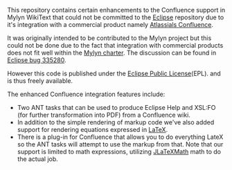 This repository contains certain enhancements to the Confluence support in Mylyn
WikiText that could not be committed to the [Eclipse](http://www.eclipse.org) 
repository due to it's integration with a commercial product namely 
[Atlassials Confluence](http://www.atlassian.com/software/confluence/). 

It was originally intended to be contributed to the Mylyn project but this could
not be done due to the fact that integration with commercial products does not 
fit well within the [Mylyn charter](http://wiki.eclipse.org/Mylyn/Charter). The
discussion can be found in [Eclipse bug 335280](https://bugs.eclipse.org/bugs/show_bug.cgi?id=335280).

However this code is published under the [Eclipse Public License](http://www.eclipse.org/legal/epl-v10.html)(EPL). 
and is thus freely available.

The enhanced Confluence integration features include:
 
* Two ANT tasks that can be used to produce Eclipse Help and XSL:FO (for further
  transformation into PDF) from a Confluence wiki. 
* In addition to the simple rendering of markup code we've also added support 
  for rendering equations expressed in [LaTeX](http://www.latex-project.org/). 
* There is a plug-in for Confluence that allows you to do everything LateX so 
  the ANT tasks will attempt to use the markup from that. Note that our support 
  is limited to math expressions, utilizing [JLaTeXMath](http://forge.scilab.org/index.php/p/jlatexmath/)
  math to do the actual job.
